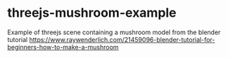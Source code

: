 # threejs-mushroom-example
Example of threejs scene containing a mushroom model from the blender tutorial https://www.raywenderlich.com/21459096-blender-tutorial-for-beginners-how-to-make-a-mushroom



